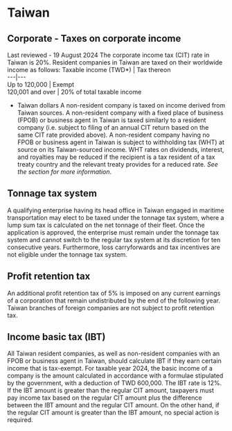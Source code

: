 # Taiwan
## Corporate - Taxes on corporate income
Last reviewed - 19 August 2024
The corporate income tax (CIT) rate in Taiwan is 20%.
Resident companies in Taiwan are taxed on their worldwide income as follows:
Taxable income (TWD*) | Tax thereon  
---|---  
Up to 120,000 | Exempt  
120,001 and over | 20% of total taxable income  
* Taiwan dollars
A non-resident company is taxed on income derived from Taiwan sources. A non-resident company with a fixed place of business (FPOB) or business agent in Taiwan is taxed similarly to a resident company (i.e. subject to filing of an annual CIT return based on the same CIT rate provided above). A non-resident company having no FPOB or business agent in Taiwan is subject to withholding tax (WHT) at source on its Taiwan-sourced income. WHT rates on dividends, interest, and royalties may be reduced if the recipient is a tax resident of a tax treaty country and the relevant treaty provides for a reduced rate. _See the section for more information_.
## Tonnage tax system
A qualifying enterprise having its head office in Taiwan engaged in maritime transportation may elect to be taxed under the tonnage tax system, where a lump sum tax is calculated on the net tonnage of their fleet. Once the application is approved, the enterprise must remain under the tonnage tax system and cannot switch to the regular tax system at its discretion for ten consecutive years. Furthermore, loss carryforwards and tax incentives are not eligible under the tonnage tax system.
## Profit retention tax
An additional profit retention tax of 5% is imposed on any current earnings of a corporation that remain undistributed by the end of the following year. Taiwan branches of foreign companies are not subject to profit retention tax.
## Income basic tax (IBT)
All Taiwan resident companies, as well as non-resident companies with an FPOB or business agent in Taiwan, should calculate IBT if they earn certain income that is tax-exempt. For taxable year 2024, the basic income of a company is the amount calculated in accordance with a formulae stipulated by the government, with a deduction of TWD 600,000. The IBT rate is 12%. If the IBT amount is greater than the regular CIT amount, taxpayers must pay income tax based on the regular CIT amount plus the difference between the IBT amount and the regular CIT amount. On the other hand, if the regular CIT amount is greater than the IBT amount, no special action is required.
